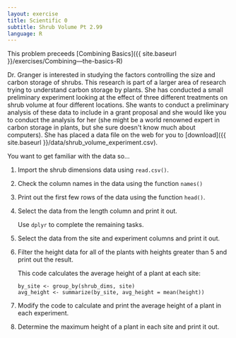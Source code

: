 ```yaml
---
layout: exercise
title: Scientific 0
subtitle: Shrub Volume Pt 2.99
language: R
---
```


This problem preceeds [Combining Basics]({{ site.baseurl }}/exercises/Combining—the-basics-R)

Dr. Granger is interested in studying the factors controlling the size and
carbon storage of shrubs. This research is part of a larger area of research
trying to understand carbon storage by plants. She has conducted a small
preliminary experiment looking at the effect of three different treatments on
shrub volume at four different locations. She wants to conduct a preliminary
analysis of these data to include in a grant proposal and she would like you to
conduct the analysis for her (she might be a world renowned expert in carbon
storage in plants, but she sure doesn't know much about computers). She has
placed a data file on the web for you to
[download]({{ site.baseurl }}/data/shrub_volume_experiment.csv).

You want to get familiar with the data so…

1. Import the shrub dimensions data using `read.csv()`. 
2. Check the column names in the data using the function `names()`
3. Print out the first few rows of the data using the function `head()`.
4. Select the data from the length column and print it out.

   Use `dplyr` to complete the remaining tasks.
5. Select the data from the site and experiment columns and print it out.
6. Filter the height data for all of the plants with heights greater than 5 and
   print out the result.
 
   This code calculates the average height of a plant at each site:

   ```
   by_site <- group_by(shrub_dims, site)
   avg_height <- summarize(by_site, avg_height = mean(height))
   ```
7. Modify the code to calculate and print the average height of a plant in each 
experiment.
8. Determine the maximum height of a plant in each site and print it out.
